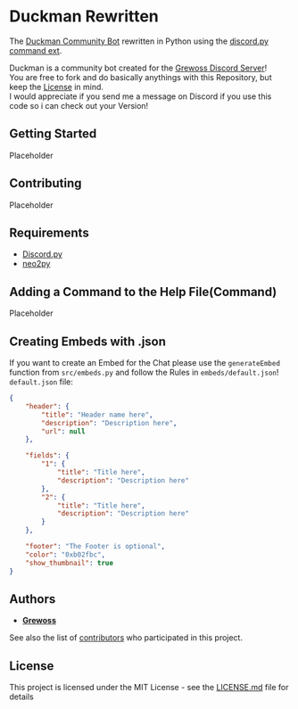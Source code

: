 # Duckman Rewritten

The [Duckman Community Bot](https://github.com/Grewoss/duckman-python_bot) rewritten in Python using the [discord.py command ext](https://discordpy.readthedocs.io/en/rewrite/ext/commands/index.html).

Duckman is a community bot created for the [Grewoss Discord Server](https://discord.gg/XW3a27Z)!  
You are free to fork and do basically anythings with this Repository, but keep the [License](https://github.com/Grewoss/duckman_rewrite/blob/master/LICENSE) in mind.  
I would appreciate if you send me a message on Discord if you use this code so i can check out your Version!

## Getting Started

Placeholder

## Contributing

Placeholder

## Requirements

* [Discord.py](https://github.com/Rapptz/discord.py/tree/rewrite)
* [neo2py](https://github.com/technige/py2neo)

## Adding a Command to the Help File(Command)

Placeholder

## Creating Embeds with .json

If you want to create an Embed for the Chat please use the `generateEmbed` function from `src/embeds.py` and follow the Rules in `embeds/default.json`!  
`default.json` file:
```json
{
    "header": {
        "title": "Header name here",
        "description": "Description here",
        "url": null
    },

    "fields": {
        "1": {
            "title": "Title here",
            "description": "Description here"
        },
        "2": {
            "title": "Title here",
            "description": "Description here"
        }
    },

    "footer": "The Footer is optional",
    "color": "0xb02fbc",
    "show_thumbnail": true
}
```


## Authors

* [**Grewoss**](https://github.com/Grewoss)

See also the list of [contributors](https://github.com/Grewoss/duckman_rewrite/contributors) who participated in this project.

## License

This project is licensed under the MIT License - see the [LICENSE.md](LICENSE.md) file for details
